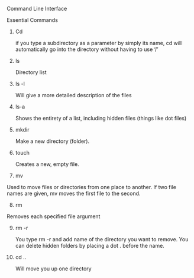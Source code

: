 Command Line Interface

Essential Commands

1. Cd 
     
     if you type a subdirectory as a parameter by simply its name, cd will automatically go into the directory without having to use ‘/’

2. ls 

     Directory list

3.  ls -l

	Will give a more detailed description of the files

4.  ls-a

	Shows the entirety of a list, including hidden files (things like dot files)

5. mkdir

	Make a new directory (folder). 

6. touch

	Creates a new, empty file. 

7. mv 

  Used to move files or directories from one place to another. If two file names are given, mv moves the first file to the second.

8. rm

  Removes each specified file argument

9. rm -r

    You type rm -r and add name of the directory you want to remove. You can delete hidden folders by placing a dot . before the name.

10. cd ..     

    Will move you up one directory

